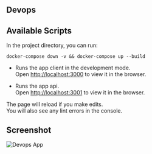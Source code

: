 ## Devops

## Available Scripts

In the project directory, you can run:

```docker-compose down -v && docker-compose up --build```


- Runs the app client in the development mode.<br>
Open [http://localhost:3000](http://localhost:3000) to view it in the browser.

- Runs the app api.<br>
Open [http://localhost:3001](http://localhost:3001) to view it in the browser.

The page will reload if you make edits.<br>
You will also see any lint errors in the console.

## Screenshot


![Devops App](./assets/screencapture-localhost-3000-index-2019-11-21-20_42_20.png)